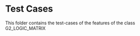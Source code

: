 Test Cases
=========

This folder contains the test-cases of the features of the class G2_LOGIC_MATRIX